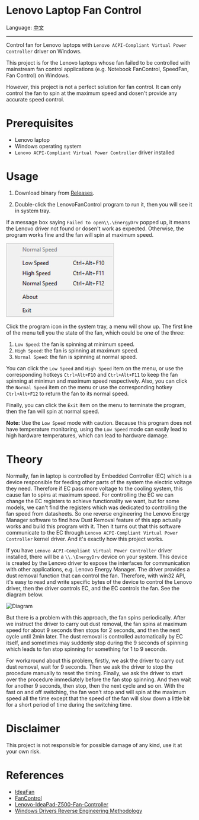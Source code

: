 # Lenovo Laptop Fan Control

Language: [中文](README.zh_CN.md)

---

Control fan for Lenovo laptops with `Lenovo ACPI-Compliant Virtual Power Controller` driver on Windows.

This project is for the Lenovo laptops whose fan failed to be controlled with mainstream fan control applications (e.g. Notebook FanControl, SpeedFan, Fan Control) on Windows.

However, this project is not a perfect solution for fan control. It can only control the fan to spin at the maximum speed and dosen't provide any accurate speed control.

# Prerequisites

- Lenovo laptop
- Windows operating system
- `Lenovo ACPI-Compliant Virtual Power Controller` driver installed

# Usage

1. Download binary from [Releases](https://github.com/jiarandiana0307/Lenovo-Fan-Control/releases).

2. Double-click the LenovoFanControl program to run it, then you will see it in system tray.

If a message box saying `Failed to open\\.\EnergyDrv` popped up, it means the Lenovo driver not found or dosen't work as expected. Otherwise, the program works fine and the fan will spin at maximum speed.

![Menu Screenshot](github/menu-screenshot.jpg)

Click the program icon in the system tray, a menu will show up. The first line of the menu tell you the state of the fan, which could be one of the three: 

1. `Low Speed`: the fan is spinning at minimum speed.
2. `High Speed`: the fan is spinning at maximum speed.
3. `Normal Speed`: the fan is spinning at normal speed.

You can click the `Low Speed` and `High Speed` item on the menu, or use the corresponding hotkeys `Ctrl+Alt+F10` and `Ctrl+Alt+F11` to keep the fan spinning at minimun and maximum speed respectively. Also, you can click the `Normal Speed` item on the menu or use the corresponding hotkey `Ctrl+Alt+F12` to return the fan to its normal speed.

Finally, you can click the `Exit` item on the menu to terminate the program, then the fan will spin at normal speed.

**Note:** Use the `Low Speed` mode with caution. Because this program does not have temperature monitoring, using the `Low Speed` mode can easily lead to high hardware temperatures, which can lead to hardware damage.

# Theory

Normally, fan in laptop is controlled by Embedded Controller (EC) which is a device responsible for feeding other parts of the system the electric voltage they need. Therefore if EC pass more voltage to the cooling system, this cause fan to spins at maximum speed. For controlling the EC we can change the EC registers to achieve functionality we want, but for some models, we can't find the registers which was dedicated to controlling the fan speed from datasheets. So one reverse engineering the Lenovo Energy Manager software to find how Dust Removal feature of this app actually works and build this program with it. Then it turns out that this software communicate to the EC through `Lenovo ACPI-Compliant Virtual Power Controller` kernel driver. And it's exactly how this project works.

If you have `Lenovo ACPI-Compliant Virtual Power Controller` driver installed, there will be a `\\.\EnergyDrv` device on your system. This device is created by the Lenovo driver to expose the interfaces for communication with other applications, e.g. Lenovo Energy Manager. The driver provides a dust removal function that can control the fan. Therefore, with win32 API, it's easy to read and write specific bytes of the device to control the Lenovo driver, then the driver controls EC, and the EC controls the fan. See the diagram below.

![Diagram](github/diagram.jpg)

But there is a problem with this approach, the fan spins periodically. After we instruct the driver to carry out dust removal, the fan spins at maximum speed for about 9 seconds then stops for 2 seconds, and then the next cycle until 2min later. The dust removal is controlled automatically by EC itself, and sometimes may suddenly stop during the 9 seconds of spinning which leads to fan stop spinning for something for 1 to 9 seconds.

For workaround about this problem, firstly, we ask the driver to carry out dust removal, wait for 9 seconds. Then we ask the driver to stop the procedure manually to reset the timing. Finally, we ask the driver to start over the procedure immediately before the fan stop spinning. And then wait for another 9 seconds, then stop, then the next cycle and so on. With the fast on and off switching, the fan won't stop and will spin at the maximum speed all the time except that the speed of the fan will slow down a little bit for a short period of time during the switching time.

# Disclaimer

This project is not responsible for possible damage of any kind, use it at your own risk.

# References

- [IdeaFan][IdeaFan]
- [FanControl][FanControl]
- [Lenovo-IdeaPad-Z500-Fan-Controller][Lenovo-IdeaPad-Z500-Fan-Controller]
- [Windows Drivers Reverse Engineering Methodology][windows-drivers-reverse-engineering-methodology]

[IdeaFan]: https://www.allstone.lt/ideafan/
[FanControl]: https://github.com/bitrate16/FanControl
[Lenovo-IdeaPad-Z500-Fan-Controller]: https://github.com/Soberia/Lenovo-IdeaPad-Z500-Fan-Controller
[windows-drivers-reverse-engineering-methodology]: https://voidsec.com/windows-drivers-reverse-engineering-methodology/
